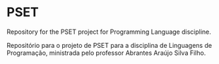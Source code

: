 # PSET
Repository for the PSET project for Programming Language discipline.

Repositório para o projeto de PSET para a disciplina de Linguagens de Programação, ministrada pelo professor Abrantes Araújo Silva Filho.

